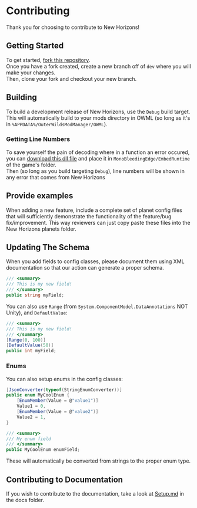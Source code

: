# Contributing

Thank you for choosing to contribute to New Horizons!

## Getting Started

To get started, [fork this repository](https://github.com/xen-42/outer-wilds-new-horizons/fork).  
Once you have a fork created, create a new branch off of `dev` where you will make your changes.  
Then, clone your fork and checkout your new branch.

## Building

To build a development release of New Horizons, use the `Debug` build target.  
This will automatically build to your mods directory in OWML (so long as it's in `%APPDATA%/OuterWildsModManager/OWML`).  

### Getting Line Numbers

To save yourself the pain of decoding where in a function an error occured, you can [download this dll file](https://cdn.discordapp.com/attachments/929787137895854100/936860223983976448/mono-2.0-bdwgc.dll) and place it in `MonoBleedingEdge/EmbedRuntime` of the game's folder.  
Then (so long as you build targeting `Debug`), line numbers will be shown in any error that comes from New Horizons

## Provide examples
When adding a new feature, include a complete set of planet config files that will sufficiently demonstrate the functionality of the feature/bug fix/improvement. This way reviewers can just copy paste these files into the New Horizons planets folder.

## Updating The Schema

When you add fields to config classes, please document them using XML documentation so that our action can generate a proper schema.

```cs
/// <summary>
/// This is my new field!
/// </summary>
public string myField;
```

You can also use `Range` (from `System.ComponentModel.DataAnnotations` NOT Unity), and `DefaultValue`:

```cs
/// <summary>
/// This is my new field!
/// </summary>
[Range(0, 100)]
[DefaultValue(50)]
public int myField;
```

### Enums

You can also setup enums in the config classes:

```cs
[JsonConverter(typeof(StringEnumConverter))]
public enum MyCoolEnum {
    [EnumMember(Value = @"value1")]
    Value1 = 0,
    [EnumMember(Value = @"value2")]
    Value2 = 1,
}

/// <summary>
/// My enum field
/// </summary>
public MyCoolEnum enumField;
```

These will automatically be converted from strings to the proper enum type.

## Contributing to Documentation

If you wish to contribute to the documentation, take a look at [Setup.md](docs/Setup.md) in the docs folder.
